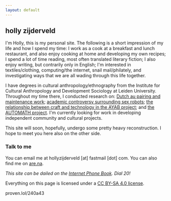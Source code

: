 ```yaml
---
layout: default
---
```


## holly zijderveld

I'm Holly, this is my personal site. The following is a short impression of my life and how I spend my time: I work as a cook at a breakfast and lunch restaurant, and also enjoy cooking at home and developing my own recipes; I spend a lot of time reading, most often translated literary fiction; I also enjoy writing, but contrarily only in English; I'm interested in textiles/clothing, computing/the internet, snail mail/philately, and investigating ways that we are all wading through this life together. 

I have degrees in cultural anthropology/ethnography from the Institute for Cultural Anthropology and Development Sociology at Leiden University. Throughout my time there, I conducted research on: [Dutch au pairing and maintenance work](https://themaintainers.org/studying-the-sensible-side-of-love-in-the-netherlands/); [academic controversy surrounding sex robots](https://www.researchgate.net/publication/382625206_Talking_About_Sex_Robots_Mapping_academic_controversy_in_sex_robot_discourse); [the relationship between craft and technology in the AYAB project](https://hollyz1jderveld.github.io/knitting-research/); and [the AUTOMATH project](https://automath.win.tue.nl/). I'm currently looking for work in developing independent community and cultural projects.

This site will soon, hopefully, undergo some pretty heavy reconstruction. I hope to meet you here also on the other side.

### Talk to me
You can email me at hollyzijderveld [at] fastmail [dot] com. You can also find me on [are.na](https://www.are.na/holly-zijderveld/index).

*This site can be dailed on the [Internet Phone Book](https://internetphonebook.net/#dial-a-site). Dial 20!*

Everything on this page is licensed under a [CC BY-SA 4.0 license](https://creativecommons.org/licenses/by-sa/4.0/). 

proven.lol/240a43
